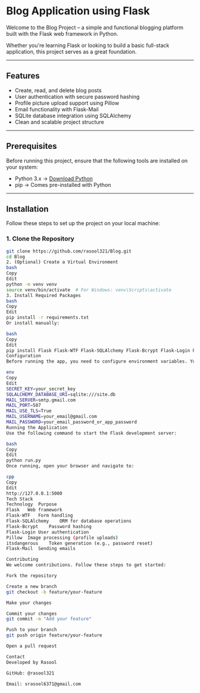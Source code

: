 # Blog Application using Flask

Welcome to the Blog Project – a simple and functional blogging platform built with the Flask web framework in Python.

Whether you're learning Flask or looking to build a basic full-stack application, this project serves as a great foundation.

---

## Features

- Create, read, and delete blog posts  
- User authentication with secure password hashing  
- Profile picture upload support using Pillow  
- Email functionality with Flask-Mail  
- SQLite database integration using SQLAlchemy  
- Clean and scalable project structure

---

## Prerequisites

Before running this project, ensure that the following tools are installed on your system:

- Python 3.x → [Download Python](https://www.python.org/downloads/)
- pip → Comes pre-installed with Python

---

## Installation

Follow these steps to set up the project on your local machine:

### 1. Clone the Repository
```bash
git clone https://github.com/rasool321/Blog.git
cd Blog
2. (Optional) Create a Virtual Environment
bash
Copy
Edit
python -m venv venv
source venv/bin/activate  # For Windows: venv\Scripts\activate
3. Install Required Packages
bash
Copy
Edit
pip install -r requirements.txt
Or install manually:

bash
Copy
Edit
pip install Flask Flask-WTF Flask-SQLAlchemy Flask-Bcrypt Flask-Login Pillow itsdangerous Flask-Mail
Configuration
Before running the app, you need to configure environment variables. You can do this using a .env file or by setting them manually:

env
Copy
Edit
SECRET_KEY=your_secret_key
SQLALCHEMY_DATABASE_URI=sqlite:///site.db
MAIL_SERVER=smtp.gmail.com
MAIL_PORT=587
MAIL_USE_TLS=True
MAIL_USERNAME=your_email@gmail.com
MAIL_PASSWORD=your_email_password_or_app_password
Running the Application
Use the following command to start the Flask development server:

bash
Copy
Edit
python run.py
Once running, open your browser and navigate to:

cpp
Copy
Edit
http://127.0.0.1:5000
Tech Stack
Technology	Purpose
Flask	Web framework
Flask-WTF	Form handling
Flask-SQLAlchemy	ORM for database operations
Flask-Bcrypt	Password hashing
Flask-Login	User authentication
Pillow	Image processing (profile uploads)
itsdangerous	Token generation (e.g., password reset)
Flask-Mail	Sending emails

Contributing
We welcome contributions. Follow these steps to get started:

Fork the repository

Create a new branch
git checkout -b feature/your-feature

Make your changes

Commit your changes
git commit -m "Add your feature"

Push to your branch
git push origin feature/your-feature

Open a pull request

Contact
Developed by Rasool

GitHub: @rasool321

Email: srasool6371@gmail.com
